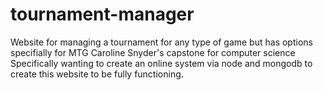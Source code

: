 # tournament-manager
 Website for managing a tournament for any type of game but has options specifially for MTG
Caroline Snyder's capstone for computer science 
Specifically wanting to create an online system via node and mongodb to create this website to be fully functioning.
